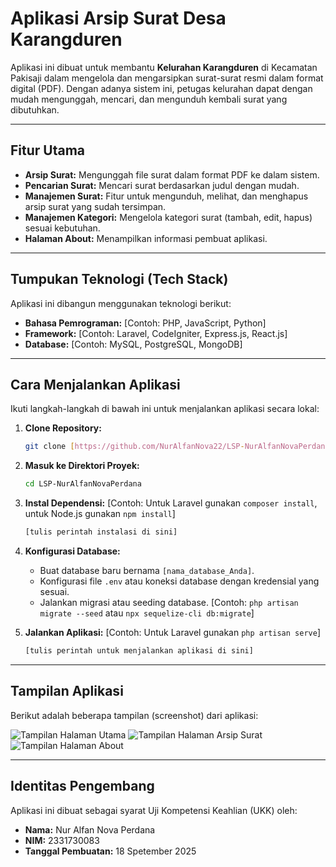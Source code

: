 # Aplikasi Arsip Surat Desa Karangduren

Aplikasi ini dibuat untuk membantu **Kelurahan Karangduren** di Kecamatan Pakisaji dalam mengelola dan mengarsipkan surat-surat resmi dalam format digital (PDF). Dengan adanya sistem ini, petugas kelurahan dapat dengan mudah mengunggah, mencari, dan mengunduh kembali surat yang dibutuhkan.

---

## Fitur Utama

- **Arsip Surat:** Mengunggah file surat dalam format PDF ke dalam sistem.
- **Pencarian Surat:** Mencari surat berdasarkan judul dengan mudah.
- **Manajemen Surat:** Fitur untuk mengunduh, melihat, dan menghapus arsip surat yang sudah tersimpan.
- **Manajemen Kategori:** Mengelola kategori surat (tambah, edit, hapus) sesuai kebutuhan.
- **Halaman About:** Menampilkan informasi pembuat aplikasi.

---

## Tumpukan Teknologi (Tech Stack)

Aplikasi ini dibangun menggunakan teknologi berikut:

- **Bahasa Pemrograman:** [Contoh: PHP, JavaScript, Python]
- **Framework:** [Contoh: Laravel, CodeIgniter, Express.js, React.js]
- **Database:** [Contoh: MySQL, PostgreSQL, MongoDB]

---

## Cara Menjalankan Aplikasi

Ikuti langkah-langkah di bawah ini untuk menjalankan aplikasi secara lokal:

1.  **Clone Repository:**
    ```bash
    git clone [https://github.com/NurAlfanNova22/LSP-NurAlfanNovaPerdana.git](https://github.com/NurAlfanNova22/LSP-NurAlfanNovaPerdana.git)
    ```

2.  **Masuk ke Direktori Proyek:**
    ```bash
    cd LSP-NurAlfanNovaPerdana
    ```

3.  **Instal Dependensi:**
    [Contoh: Untuk Laravel gunakan `composer install`, untuk Node.js gunakan `npm install`]
    ```bash
    [tulis perintah instalasi di sini]
    ```

4.  **Konfigurasi Database:**
    - Buat database baru bernama `[nama_database_Anda]`.
    - Konfigurasi file `.env` atau koneksi database dengan kredensial yang sesuai.
    - Jalankan migrasi atau seeding database.
    [Contoh: `php artisan migrate --seed` atau `npx sequelize-cli db:migrate`]

5.  **Jalankan Aplikasi:**
    [Contoh: Untuk Laravel gunakan `php artisan serve`]
    ```bash
    [tulis perintah untuk menjalankan aplikasi di sini]
    ```

---

## Tampilan Aplikasi

Berikut adalah beberapa tampilan (screenshot) dari aplikasi:

![Tampilan Halaman Utama]([link-gambar-halaman-utama.png])
![Tampilan Halaman Arsip Surat]([link-gambar-halaman-arsip.png])
![Tampilan Halaman About]([link-gambar-halaman-about.png])

---

## Identitas Pengembang

Aplikasi ini dibuat sebagai syarat Uji Kompetensi Keahlian (UKK) oleh:

- **Nama:** Nur Alfan Nova Perdana
- **NIM:** 2331730083
- **Tanggal Pembuatan:** 18 Spetember 2025
